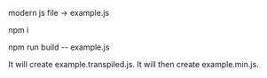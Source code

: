 modern js file -> example.js

npm i 

npm run build -- example.js

It will create example.transpiled.js.
It will then create example.min.js.
